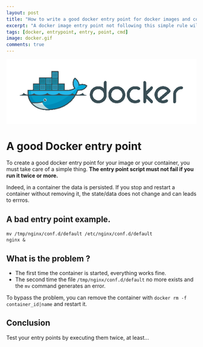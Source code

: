 ```yaml
---
layout: post
title: "How to write a good docker entry point for docker images and containers"
excerpt: "A docker image entry point not following this simple rule will not be correct..."
tags: [docker, entrypoint, entry, point, cmd]
image: docker.gif
comments: true
---
```


![Docker](/images/posts/docker.gif)

# A good Docker entry point

To create a good docker entry point for your image or your container, you must take care of a simple thing.
**The entry point script must not fail if you run it twice or more.**

Indeed, in a container the data is persisted. If you stop and restart a container without removing it,
the state/data does not change and can leads to errros.

## A bad entry point example.


```
mv /tmp/nginx/conf.d/default /etc/nginx/conf.d/default
nginx &
```

## What is the problem ?

* The first time the container is started, everything works fine.
* The second time the file `/tmp/nginx/conf.d/default` no more exists and the `mv` command generates an error.

To bypass the problem, you can remove the container with `docker rm -f container_id|name` and restart it.

## Conclusion

Test your entry points by executing them twice, at least...
